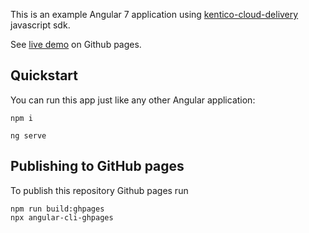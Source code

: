 This is an example Angular 7 application using [kentico-cloud-delivery](https://github.com/Kentico/kontent-delivery-sdk-js) javascript sdk.

See [live demo](https://enngage.github.io/KenticoKontentSampleAngularApp/) on Github pages. 

## Quickstart

You can run this app just like any other Angular application:

```
npm i
```

```
ng serve
```

## Publishing to GitHub pages

To publish this repository Github pages run 

```
npm run build:ghpages
npx angular-cli-ghpages
```
